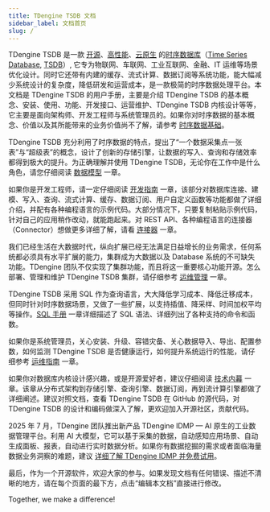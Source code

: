 ```yaml
---
title: TDengine TSDB 文档
sidebar_label: 文档首页
slug: /
---
```


TDengine TSDB 是一款 [开源](https://www.taosdata.com/tdengine/open_source_time-series_database)、[高性能](https://www.taosdata.com/fast)、[云原生](https://www.taosdata.com/tdengine/cloud_native_time-series_database) 的<a href="https://www.taosdata.com/" data-internallinksmanager029f6b8e52c="2" title="时序数据库" target="_blank" rel="noopener">时序数据库</a>（<a href="https://www.taosdata.com/time-series-database" data-internallinksmanager029f6b8e52c="9" title="Time Series DataBase" target="_blank" rel="noopener">Time Series Database</a>, <a href="https://www.taosdata.com/tsdb" data-internallinksmanager029f6b8e52c="8" title="TSDB" target="_blank" rel="noopener">TSDB</a>）, 它专为物联网、车联网、工业互联网、金融、IT 运维等场景优化设计。同时它还带有内建的缓存、流式计算、数据订阅等系统功能，能大幅减少系统设计的复杂度，降低研发和运营成本，是一款极简的时序数据处理平台。本文档是 TDengine TSDB 的用户手册，主要是介绍 TDengine TSDB 的基本概念、安装、使用、功能、开发接口、运营维护、TDengine TSDB 内核设计等等，它主要是面向架构师、开发工程师与系统管理员的。如果你对时序数据的基本概念、价值以及其所能带来的业务价值尚不了解，请参考 [时序数据基础](./concept)。

TDengine TSDB 充分利用了时序数据的特点，提出了“一个数据采集点一张表”与“超级表”的概念，设计了创新的存储引擎，让数据的写入、查询和存储效率都得到极大的提升。为正确理解并使用 TDengine TSDB，无论你在工作中是什么角色，请您仔细阅读 [数据模型](./basic/model) 一章。

如果你是开发工程师，请一定仔细阅读 [开发指南](./develop) 一章，该部分对数据库连接、建模、写入、查询、流式计算、缓存、数据订阅、用户自定义函数等功能都做了详细介绍，并配有各种编程语言的示例代码。大部分情况下，只要复制粘贴示例代码，针对自己的应用稍作改动，就能跑起来。对 REST API、各种编程语言的连接器（Connector）想做更多详细了解，请看 [连接器](./reference/connector) 一章。

我们已经生活在大数据时代，纵向扩展已经无法满足日益增长的业务需求，任何系统都必须具有水平扩展的能力，集群成为大数据以及 Database 系统的不可缺失功能。TDengine 团队不仅实现了集群功能，而且将这一重要核心功能开源。怎么部署、管理和维护 TDengine TSDB 集群，请仔细参考 [运维管理](./operation) 一章。

TDengine TSDB 采用 SQL 作为查询语言，大大降低学习成本、降低迁移成本，但同时针对时序数据场景，又做了一些扩展，以支持插值、降采样、时间加权平均等操作。[SQL 手册](./reference/taos-sql) 一章详细描述了 SQL 语法、详细列出了各种支持的命令和函数。

如果你是系统管理员，关心安装、升级、容错灾备、关心数据导入、导出、配置参数，如何监测 TDengine TSDB 是否健康运行，如何提升系统运行的性能，请仔细参考 [运维指南](./operation) 一章。

如果你对数据库内核设计感兴趣，或是开源爱好者，建议仔细阅读 [技术内幕](./tdinternal) 一章。该章从分布式架构到存储引擎、查询引擎、数据订阅，再到流计算引擎都做了详细阐述。建议对照文档，查看 TDengine TSDB 在 GitHub 的源代码，对 TDengine TSDB 的设计和编码做深入了解，更欢迎加入开源社区，贡献代码。

2025 年 7 月，TDengine 团队推出新产品 TDengine IDMP — AI 原生的工业数据管理平台。利用 AI 大模型，它可以基于采集的数据，自动感知应用场景、自动生成面板、报表，自动进行实时数据分析。如果你有数据挖掘的需求或者面临海量数据业务洞察的难题，建议 [详细了解 TDengine IDMP 并免费试用](https://www.taosdata.com/idmp)。

最后，作为一个开源软件，欢迎大家的参与。如果发现文档有任何错误、描述不清晰的地方，请在每个页面的最下方，点击“编辑本文档”直接进行修改。

Together, we make a difference!
